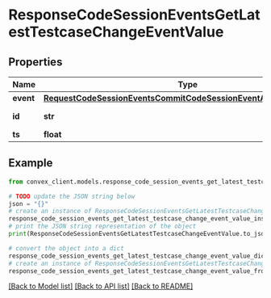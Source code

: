 # ResponseCodeSessionEventsGetLatestTestcaseChangeEventValue


## Properties

Name | Type | Description | Notes
------------ | ------------- | ------------- | -------------
**event** | [**RequestCodeSessionEventsCommitCodeSessionEventArgsEventOneOf5**](RequestCodeSessionEventsCommitCodeSessionEventArgsEventOneOf5.md) |  | 
**id** | **str** | ID from table \&quot;codeSessionEvents\&quot; | 
**ts** | **float** |  | 

## Example

```python
from convex_client.models.response_code_session_events_get_latest_testcase_change_event_value import ResponseCodeSessionEventsGetLatestTestcaseChangeEventValue

# TODO update the JSON string below
json = "{}"
# create an instance of ResponseCodeSessionEventsGetLatestTestcaseChangeEventValue from a JSON string
response_code_session_events_get_latest_testcase_change_event_value_instance = ResponseCodeSessionEventsGetLatestTestcaseChangeEventValue.from_json(json)
# print the JSON string representation of the object
print(ResponseCodeSessionEventsGetLatestTestcaseChangeEventValue.to_json())

# convert the object into a dict
response_code_session_events_get_latest_testcase_change_event_value_dict = response_code_session_events_get_latest_testcase_change_event_value_instance.to_dict()
# create an instance of ResponseCodeSessionEventsGetLatestTestcaseChangeEventValue from a dict
response_code_session_events_get_latest_testcase_change_event_value_from_dict = ResponseCodeSessionEventsGetLatestTestcaseChangeEventValue.from_dict(response_code_session_events_get_latest_testcase_change_event_value_dict)
```
[[Back to Model list]](../README.md#documentation-for-models) [[Back to API list]](../README.md#documentation-for-api-endpoints) [[Back to README]](../README.md)


